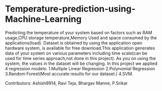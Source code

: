 # Temperature-prediction-using-Machine-Learning
Predicting the temperature of your system based on factors such as RAM usage,CPU storage temperature,Memory Used and space consumed by the applications(load).
Dataset is obtained by using the application open hardware system, is available for free download.This application generates data of your system on various parameters including time scale(can be used for time series approach,not done in this project). As you on using the system, the values in the dataset will be changing.
In this project we applied 4 regression models:
  1.Multiple Linear Regression
  2.Polynomial Regression
  3.Random Forest(Most accurate results for our dataset.)
  4.SVM.
 
Contributors:
  Ashish9914,
  Ravi Teja,
  Bhargav Manne,
  P.Srikar
